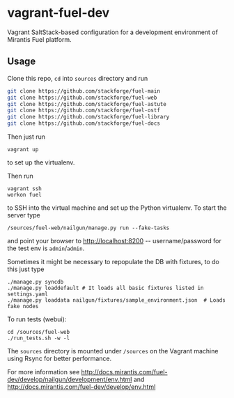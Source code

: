 vagrant-fuel-dev
================

Vagrant SaltStack-based configuration for a development environment of Mirantis Fuel platform.

## Usage

Clone this repo, `cd` into `sources` directory and run

```bash
git clone https://github.com/stackforge/fuel-main
git clone https://github.com/stackforge/fuel-web
git clone https://github.com/stackforge/fuel-astute
git clone https://github.com/stackforge/fuel-ostf
git clone https://github.com/stackforge/fuel-library
git clone https://github.com/stackforge/fuel-docs
```

Then just run

```
vagrant up
```

to set up the virtualenv.

Then run

```
vagrant ssh
workon fuel
```

to SSH into the virtual machine and set up the Python virtualenv. To start the server type

```
/sources/fuel-web/nailgun/manage.py run --fake-tasks
```

and point your browser to [http://localhost:8200](http://localhost:8200) -- username/password for the test env is `admin`/`admin`.

Sometimes it might be necessary to repopulate the DB with fixtures, to do this just type

```
./manage.py syncdb
./manage.py loaddefault # It loads all basic fixtures listed in settings.yaml
./manage.py loaddata nailgun/fixtures/sample_environment.json  # Loads fake nodes
```

To run tests (webui):
```
cd /sources/fuel-web
./run_tests.sh -w -l
```

The `sources` directory is mounted under `/sources` on the Vagrant machine using Rsync for better performance.

For more information see http://docs.mirantis.com/fuel-dev/develop/nailgun/development/env.html and http://docs.mirantis.com/fuel-dev/develop/env.html

